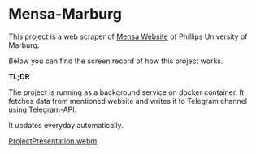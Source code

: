 # Mensa-Marburg

This project is a web scraper of [Mensa Website](https://studierendenwerk-marburg.de/essen-trinken/speisekarte/) of Phillips University of Marburg.

Below you can find the screen record of how this project works.

**TL;DR**

The project is running as a background service on docker container. It fetches data from mentioned website and writes it to Telegram channel using Telegram-API. 

It updates everyday automatically. 



[ProjectPresentation.webm](https://github.com/lordkian/Mensa-Marburg/assets/16001505/86c2926f-5927-4b16-bf03-30df87062650)
